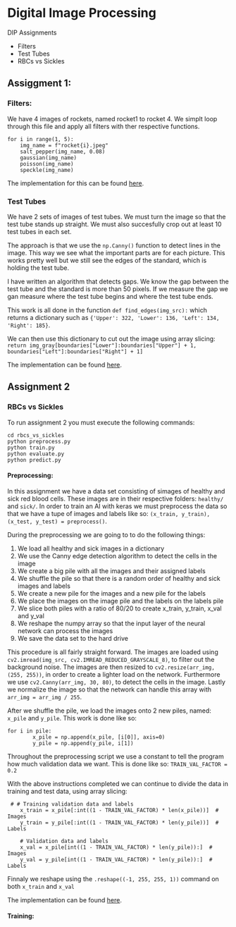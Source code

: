 # Digital Image Processing
DIP Assignments
- Filters
- Test Tubes
- RBCs vs Sickles

## Assiggment 1:

### Filters:

We have 4 images of rockets, named rocket1 to rocket 4. We simplt loop through this file and apply all filters with ther respective functions.

```
for i in range(1, 5):
    img_name = f"rocket{i}.jpeg"
    salt_pepper(img_name, 0.08)
    gaussian(img_name)
    poisson(img_name)
    speckle(img_name)
```

The implementation for this can be found [here](https://github.com/Mathuiss/digital_image_processing/blob/master/test_tubes/Assignment1%20-%20Filters/filters.ipynb).

### Test Tubes

We have 2 sets of images of test tubes. We must turn the image so that the test tube stands up straight. We must also succesfully crop out at least 10 test tubes in each set.

The approach is that we use the ```np.Canny()``` function to detect lines in the image. This way we see what the important parts are for each picture. This works pretty well but we still see the edges of the standard, which is holding the test tube.

I have written an algorithm that detects gaps. We know the gap between the test tube and the standard is more than 50 pixels. If we measure the gap we gan measure where the test tube begins and where the test tube ends.

This work is all done in the function ```def find_edges(img_src):``` which returns a dictionary such as ```{'Upper': 322, 'Lower': 136, 'Left': 134, 'Right': 185}```.

We can then use this dictionary to cut out the image using array slicing: ```return img_gray[boundaries["Lower"]:boundaries["Upper"] + 1, boundaries["Left"]:boundaries["Right"] + 1]```

The implementation can be found [here](https://github.com/Mathuiss/digital_image_processing/blob/master/test_tubes/Assignment2%20-%20TestTubes/test_tubes.ipynb).

## Assignment 2

### RBCs vs Sickles

To run assignment 2 you must execute the following commands:
```
cd rbcs_vs_sickles
python preprocess.py
python train.py
python evaluate.py
python predict.py
```

#### Preprocessing:

In this assignment we have a data set consisting of simages of healthy and sick red blood cells. These images are in their respective folders: ```healthy/``` and ```sick/```. In order to train an AI with keras we must preprocess the data so that we have a tupe of images and labels like so: ```(x_train, y_train), (x_test, y_test) = preprocess()```.

During the preprocessing we are going to to do the following things:
1. We load all healthy and sick images in a dictionary
2. We use the Canny edge detection algorithm to detect the cells in the image
3. We create a big pile with all the images and their assigned labels
4. We shuffle the pile so that there is a random order of healthy and sick images and labels
5. We create a new pile for the images and a new pile for the labels
6. We place the images on the image pile and the labels on the labels pile
7. We slice both piles with a ratio of 80/20 to create x_train, y_train, x_val and y_val
8. We reshape the numpy array so that the input layer of the neural network can process the images
9. We save the data set to the hard drive

This procedure is all fairly straight forward. The images are loaded using ```cv2.imread(img_src, cv2.IMREAD_REDUCED_GRAYSCALE_8)```, to filter out the background noise. The images are then resized to ```cv2.resize(arr_img, (255, 255))```, in order to create a lighter load on the network. Furthermore we use ```cv2.Canny(arr_img, 30, 80)```, to detect the cells in the image. Lastly we normalize the image so that the network can handle this array with ```arr_img = arr_img / 255```.

After we shuffle the pile, we load the images onto 2 new piles, named: ```x_pile``` and ```y_pile```. This work is done like so:
```
for i in pile:
        x_pile = np.append(x_pile, [i[0]], axis=0)
        y_pile = np.append(y_pile, i[1])
```

Throughout the preprocessing script we use a constant to tell the program how much validation data we want. This is done like so:
```TRAIN_VAL_FACTOR = 0.2```

With the above instructions completed we can continue to divide the data in training and test data, using array slicing:
```
 # # Training validation data and labels
    x_train = x_pile[:int((1 - TRAIN_VAL_FACTOR) * len(x_pile))]  # Images
    y_train = y_pile[:int((1 - TRAIN_VAL_FACTOR) * len(y_pile))]  # Labels

    # Validation data and labels
    x_val = x_pile[int((1 - TRAIN_VAL_FACTOR) * len(y_pile)):]  # Images
    y_val = y_pile[int((1 - TRAIN_VAL_FACTOR) * len(y_pile)):]  # Labels
```

Finnaly we reshape using the ```.reshape((-1, 255, 255, 1))``` command on both ```x_train``` and ```x_val```

The implementation can be found [here](https://github.com/Mathuiss/digital_image_processing/blob/master/rbcs_vs_sickles/preprocess.py).

#### Training:


